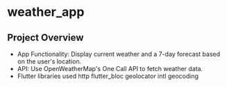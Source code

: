 # weather_app

## Project Overview
- App Functionality: Display current weather and a 7-day forecast based on the user's location.
- API: Use OpenWeatherMap's One Call API to fetch weather data.
- Flutter libraries used
  http
  flutter_bloc
  geolocator
  intl
  geocoding
